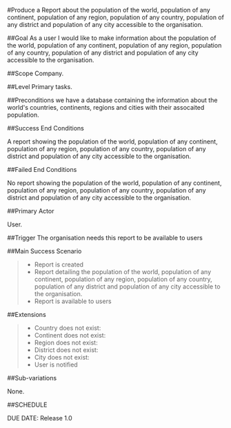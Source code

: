 #Produce a Report about the population of the world, population of any continent, population of any region, population of any country, population of any district and population of any city accessible to the organisation.

##Goal
As a user I would like to make information about the population of the world, population of any continent, population of any region, population of any country, population of any district and population of any city accessible to the organisation.

##Scope
Company.

##Level
Primary tasks.

##Preconditions
we have a database containing the information about the world's countries, continents, regions and cities with their assocaited population.


##Success End Conditions

A report showing the population of the world, population of any continent, population of any region, population of any country, population of any district and population of any city accessible to the organisation.

##Failed End Conditions

No report showing the population of the world, population of any continent, population of any region, population of any country, population of any district and population of any city accessible to the organisation.

##Primary Actor

User.

##Trigger
The organisation needs this report to be available to users

##Main Success Scenario

>- Report is created
>- Report detailing the population of the world, population of any continent, population of any region, population of any country, population of any district and population of any city accessible to the organisation.
>- Report is available to users

##Extensions

>- Country does not exist:
>- Continent does not exist:
>- Region does not exist:
>- District does not exist:
>- City does not exist:
>- User is notified

##Sub-variations

None.

##SCHEDULE

DUE DATE: Release 1.0